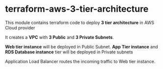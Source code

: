 # terraform-aws-3-tier-architecture

This module contains terraform code to deploy **3 tier architecture** in AWS Cloud provider

It creates a **VPC** with **3 Public** and **3 Private Subnets**.

**Web tier instance** will be deployed in Public Subnet. **App Tier instance** and **RDS Database instance** tier will be deployed in Private subnets

Application Load Balancer routes the incoming traffic to Web tier instance.
